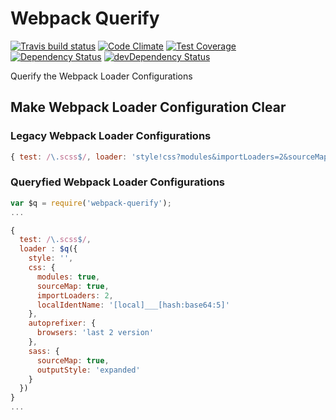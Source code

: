 # Webpack Querify

[![Travis build status](http://img.shields.io/travis/pitzcarraldo/webpack-querify.svg?style=flat)](https://travis-ci.org/pitzcarraldo/webpack-querify)
[![Code Climate](https://codeclimate.com/github/pitzcarraldo/webpack-querify/badges/gpa.svg)](https://codeclimate.com/github/pitzcarraldo/webpack-querify)
[![Test Coverage](https://codeclimate.com/github/pitzcarraldo/webpack-querify/badges/coverage.svg)](https://codeclimate.com/github/pitzcarraldo/webpack-querify)
[![Dependency Status](https://david-dm.org/pitzcarraldo/webpack-querify.svg)](https://david-dm.org/pitzcarraldo/webpack-querify)
[![devDependency Status](https://david-dm.org/pitzcarraldo/webpack-querify/dev-status.svg)](https://david-dm.org/pitzcarraldo/webpack-querify#info=devDependencies)

Querify the Webpack Loader Configurations

## Make Webpack Loader Configuration Clear

### Legacy Webpack Loader Configurations
```js
{ test: /\.scss$/, loader: 'style!css?modules&importLoaders=2&sourceMap&localIdentName=[local]___[hash:base64:5]!autoprefixer?browsers=last 2 version!sass?outputStyle=expanded&sourceMap' }
```

### Queryfied Webpack Loader Configurations
```js
var $q = require('webpack-querify');
...

{
  test: /\.scss$/,
  loader : $q({
    style: '',
    css: {
      modules: true,
      sourceMap: true,
      importLoaders: 2,
      localIdentName: '[local]___[hash:base64:5]'
    },
    autoprefixer: {
      browsers: 'last 2 version'
    },
    sass: {
      sourceMap: true,
      outputStyle: 'expanded'
    }
  })
}
...
```
